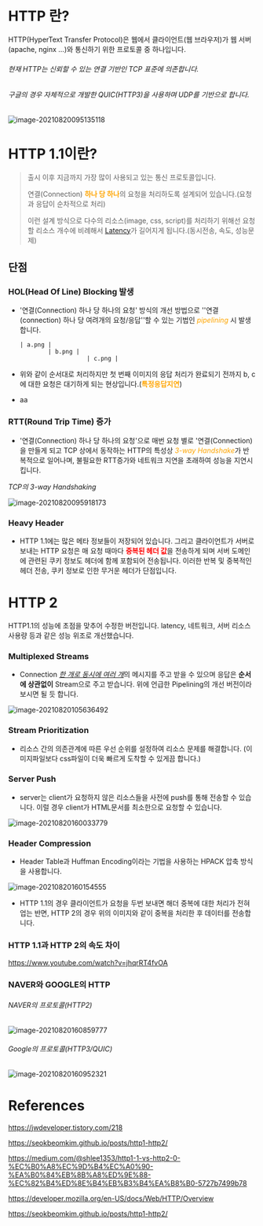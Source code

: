# HTTP 란?

HTTP(HyperText Transfer Protocol)은 웹에서 클라이언트(웹 브라우저)가 웹 서버(apache, nginx ...)와 통신하기 위한 프로토콜 중 하나입니다.

###### *현재 HTTP는 신뢰할 수 있는 연결 기반인 TCP 표준에 의존합니다.*

###### *구글의 경우*  자체적으로 개발한 QUIC(HTTP3)을 사용하며 UDP를 기반으로 합니다. 
![image-20210820095135118](https://raw.githubusercontent.com/KrGil/TIL/main/CS/HTTP/HTTP.assets/image-20210820095135118.png)


# HTTP 1.1이란?

> 출시 이후 지금까지 가장 많이 사용되고 있는 통신 프로토콜입니다.
>
> 연결(Connection) <span style="color:orange">**하나 당 하나**</span>의 요청을 처리하도록 설계되어 있습니다.(요청과 응답이 순차적으로 처리)
>
> 이런 설계 방식으로 다수의 리소스(image, css, script)를 처리하기 위해선 요청할 리소스 개수에 비례해서 [Latency](http://www.terms.co.kr/latency.htm)가 길어지게 됩니다.(동시전송, 속도, 성능문제)

## 단점

### HOL(Head Of Line) Blocking 발생

- '연결(Connection) 하나 당 하나의 요청' 방식의 개선 방법으로 ''연결(connection) 하나 당 여려개의 요청/응답''할 수 있는 기법인 <span style="color:orange">*pipelining*</span> 시 발생합니다.

  ``` 
  | a.png |
  		  | b.png |
  		  			 | c.png |
  ```

- 위와 같이 순서대로 처리하지만 첫 번째 이미지의 응답 처리가 완료되기 전까지 b, c에 대한 요청은 대기하게 되는 현상입니다.(<span style="color:orange">**특정응답지연**</span>)

- <span class="red">aa</span>


### RTT(Round Trip Time) 증가

- '연결(Connection) 하나 당 하나의 요청'으로 매번 요청 별로 '연결(Connection)을 만들게 되고 TCP 상에서 동작하는 HTTP의 특성상 <span style="color:orange">*3-way Handshake*</span>가 반복적으로 일어나며, 불필요한 RTT증가와 네트워크 지연을 초래하여 성능을 지연시킵니다.

*TCP의 3-way Handshaking*

![image-20210820095918173](https://raw.githubusercontent.com/KrGil/TIL/main/C.S/documents/HTTP.assets/image-20210820095918173.png)



### Heavy Header

- HTTP 1.1에는 많은 메타 정보들이 저장되어 있습니다. 그리고 클라이언트가 서버로 보내는 HTTP 요청은 매 요청 때마다 <span style="color:red">**중복된 헤더 값**</span>을 전송하게 되며 서버 도메인에 관련된 쿠키 정보도 헤더에 함께 포함되어 전송됩니다. 이러한 반복 및 중복적인 헤더 전송, 쿠키 정보로 인한 무거운 헤더가 단점입니다.



# HTTP 2

HTTP1.1의 성능에 초점을 맞추어 수정한 버전입니다. latency, 네트워크, 서버 리소스 사용량 등과 같은 성능 위조로 개선했습니다.

### Multiplexed Streams

- Connection <u>*한 개로 동시에 여러 개*</u>의 메시지를 주고 받을 수 있으며 응답은 **순서에 상관없이** Stream으로 주고 받습니다. 위에 언급한 Pipelining의 개선 버전이라 보시면 될 듯 합니다.

![image-20210820105636492](https://raw.githubusercontent.com/KrGil/TIL/main/C.S/documents/HTTP.assets/image-20210820105636492.png)

### Stream Prioritization

- 리소스 간의 의존관계에 따른 우선 순위를 설정하여 리소스 문제를 해결합니다. (이미지파일보다 css파일이 더욱 빠르게 도착할 수 있게끔 합니다.)

### Server Push

- server는 client가 요청하지 않은 리소스들을 사전에 push를 통해 전송할 수 있습니다. 이럴 경우 client가 HTML문서를 최소한으로 요청할 수 있습니다.

![image-20210820160033779](https://raw.githubusercontent.com/KrGil/TIL/main/C.S/documents/HTTP.assets/image-20210820160033779.png)

### Header Compression

- Header Table과 Huffman Encoding이라는 기법을 사용하는 HPACK 압축 방식을 사용합니다.

![image-20210820160154555](https://raw.githubusercontent.com/KrGil/TIL/main/C.S/documents/HTTP.assets/image-20210820160154555.png)

- HTTP 1.1의 경우 클라이언트가 요청을 두번 보내면 해더 중복에 대한 처리가 전혀 업는 반면, HTTP 2의 경우 위의 이미지와 같이 중복을 처리한 후 데이터를 전송합니다.



### HTTP 1.1과 HTTP 2의 속도 차이

https://www.youtube.com/watch?v=jhqrRT4fvOA



### NAVER와 GOOGLE의 HTTP

###### *NAVER의 프로토콜(HTTP2)* 

![image-20210820160859777](https://raw.githubusercontent.com/KrGil/TIL/main/C.S/documents/HTTP.assets/image-20210820160859777.png)

###### *Google의 프로토콜(HTTP3/QUIC)*

![image-20210820160952321](https://raw.githubusercontent.com/KrGil/TIL/main/C.S/documents/HTTP.assets/image-20210820160952321.png)

# References

https://jwdeveloper.tistory.com/218

https://seokbeomkim.github.io/posts/http1-http2/

https://medium.com/@shlee1353/http1-1-vs-http2-0-%EC%B0%A8%EC%9D%B4%EC%A0%90-%EA%B0%84%EB%8B%A8%ED%9E%88-%EC%82%B4%ED%8E%B4%EB%B3%B4%EA%B8%B0-5727b7499b78

https://developer.mozilla.org/en-US/docs/Web/HTTP/Overview

https://seokbeomkim.github.io/posts/http1-http2/
